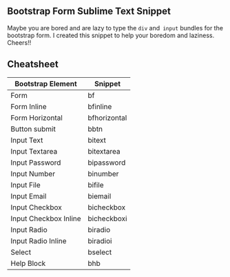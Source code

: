 ## Bootstrap Form Sublime Text Snippet

Maybe you are bored and are lazy to type the `div` and` input` bundles for the bootstrap form. I created this snippet to help your boredom and laziness. Cheers!!

## Cheatsheet

| Bootstrap Element         | Snippet             |
|---------------------------|---------------------|
| Form                      | bf                  |
| Form Inline               | bfinline            |
| Form Horizontal           | bfhorizontal        |
| Button submit             | bbtn                |
| Input Text                | bitext              |
| Input Textarea            | bitextarea          |
| Input Password            | bipassword          |
| Input Number              | binumber            |
| Input File                | bifile              |
| Input Email               | biemail             |
| Input Checkbox            | bicheckbox          |
| Input Checkbox Inline     | bicheckboxi         |
| Input Radio               | biradio             |
| Input Radio Inline        | biradioi            |
| Select                    | bselect             |
| Help Block                | bhb                 |
